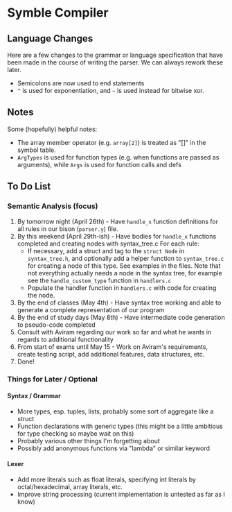 # Symble Compiler

## Language Changes

Here are a few changes to the grammar or language specification that have been made in the course of writing the parser. We can always rework these later.

- Semicolons are now used to end statements
- `^` is used for exponentiation, and `~` is used instead for bitwise xor.

## Notes

Some (hopefully) helpful notes:

- The array member operator (e.g. `array[2]`) is treated as "[]" in the symbol table. 
- `ArgTypes` is used for function types (e.g. when functions are passed as arguments), while `Args` is used for function calls and defs

## To Do List

### Semantic Analysis (focus)
1. By tomorrow night (April 26th) - Have `handle_x` function definitions for all rules in our bison (`parser.y`) file.
2. By this weekend (April 29th-ish) - Have bodies for `handle_x` functions completed and creating nodes with syntax_tree.c For each rule:
   - If necessary, add a struct and tag to the `struct Node` in `syntax_tree.h`, and optionally add a helper function to `syntax_tree.c` for creating a node of this type. See examples in the files. Note that not everything actually needs a node in the syntax tree, for example see the `handle_custom_type` function in `handlers.c`
   - Populate the handler function in `handlers.c` with code for creating the node.
3. By the end of classes (May 4th) - Have syntax tree working and able to generate a complete representation of our program
4. By the end of study days (May 8th) - Have intermediate code generation to pseudo-code completed
5. Consult with Aviram regarding our work so far and what he wants in regards to additional functionality
6. From start of exams until May 15 - Work on Aviram's requirements, create testing script, add additional features, data structures, etc.
7. Done!

### Things for Later / Optional

#### Syntax / Grammar
- More types, esp. tuples, lists, probably some sort of aggregate like a struct
- Function declarations with generic types (this might be a little ambitious for type checking so maybe wait on this)
- Probably various other things I'm forgetting about
- Possibly add anonymous functions via "lambda" or similar keyword

#### Lexer
- Add more literals such as float literals, specifying int literals by octal/hexadecimal, array literals, etc.
- Improve string processing (current implementation is untested as far as I know)
